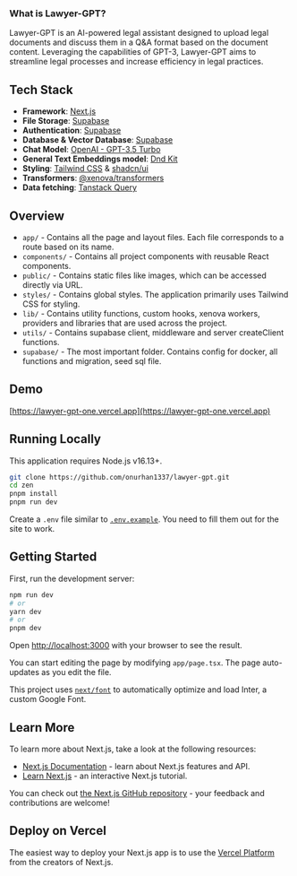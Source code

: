 ### What is Lawyer-GPT?

Lawyer-GPT is an AI-powered legal assistant designed to upload legal documents and discuss them in a Q&A format based on the document content. Leveraging the capabilities of GPT-3, Lawyer-GPT aims to streamline legal processes and increase efficiency in legal practices.

## Tech Stack

- **Framework**: [Next.js](https://nextjs.org/)
- **File Storage**: [Supabase](https://supabase.com/)
- **Authentication**: [Supabase](https://supabase.com/)
- **Database & Vector Database**: [Supabase](https://supabase.com/)
- **Chat Model**: [OpenAI - GPT-3.5 Turbo](https://platform.openai.com/docs/models)
- **General Text Embeddings model**: [Dnd Kit](https://huggingface.co/Supabase/gte-small)
- **Styling**: [Tailwind CSS](https://tailwindcss.com/) & [shadcn/ui](https://ui.shadcn.com/)
- **Transformers**: [@xenova/transformers](https://www.npmjs.com/package/@xenova/transformers)
- **Data fetching**: [Tanstack Query](https://tanstack.com/query/latest/docs/framework/react/overview)

## Overview

- `app/` - Contains all the page and layout files. Each file corresponds to a route based on its name.
- `components/` - Contains all project components with reusable React components.
- `public/` - Contains static files like images, which can be accessed directly via URL.
- `styles/` - Contains global styles. The application primarily uses Tailwind CSS for styling.
- `lib/` - Contains utility functions, custom hooks, xenova workers, providers and libraries that are used across the project.
- `utils/` - Contains supabase client, middleware and server createClient functions.
- `supabase/` - The most important folder. Contains config for docker, all functions and migration, seed sql file.

## Demo

[https://lawyer-gpt-one.vercel.app](https://lawyer-gpt-one.vercel.app)

## Running Locally

This application requires Node.js v16.13+.

```bash
git clone https://github.com/onurhan1337/lawyer-gpt.git
cd zen
pnpm install
pnpm run dev
```

Create a `.env` file similar to [`.env.example`](https://github.com/onurhan1337/lawyer-gpt/blob/master/.env.example). You need to fill them out for the site to work.

## Getting Started

First, run the development server:

```bash
npm run dev
# or
yarn dev
# or
pnpm dev
```

Open [http://localhost:3000](http://localhost:3000) with your browser to see the result.

You can start editing the page by modifying `app/page.tsx`. The page auto-updates as you edit the file.

This project uses [`next/font`](https://nextjs.org/docs/basic-features/font-optimization) to automatically optimize and load Inter, a custom Google Font.

## Learn More

To learn more about Next.js, take a look at the following resources:

- [Next.js Documentation](https://nextjs.org/docs) - learn about Next.js features and API.
- [Learn Next.js](https://nextjs.org/learn) - an interactive Next.js tutorial.

You can check out [the Next.js GitHub repository](https://github.com/vercel/next.js/) - your feedback and contributions are welcome!

## Deploy on Vercel

The easiest way to deploy your Next.js app is to use the [Vercel Platform](https://vercel.com/new?utm_medium=default-template&filter=next.js&utm_source=create-next-app&utm_campaign=create-next-app-readme) from the creators of Next.js.
